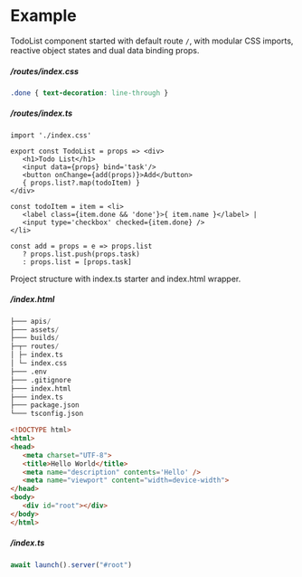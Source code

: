 <style> @import url(todo-list.css); </style>

# Example

TodoList component started with default route `/`, with modular CSS imports, reactive object states and dual data binding props. 

</aside>
 
##### /routes/index.css

```css
.done { text-decoration: line-through }      
```
 
##### /routes/index.ts

```tsx
import './index.css'                        

export const TodoList = props => <div>
   <h1>Todo List</h1>
   <input data={props} bind='task'/>
   <button onChange={add(props)}>Add</button>      
   { props.list?.map(todoItem) }
</div> 
 
const todoItem = item = <li> 
   <label class={item.done && 'done'}>{ item.name }</label> | 
   <input type='checkbox' checked={item.done} />
</li>

const add = props = e => props.list 
   ? props.list.push(props.task)
   : props.list = [props.task]
```


Project structure with index.ts starter and index.html wrapper.

##### /index.html

<aside id='step-1' cols='2:5'>

```py
├─── apis/ 
├─── assets/
├─── builds/
├─┬─ routes/
│ ├─ index.ts 
│ └─ index.css
├─── .env
├─── .gitignore 
├─── index.html
├─── index.ts
├─── package.json
└─── tsconfig.json 
```

```html
<!DOCTYPE html>
<html>
<head>
   <meta charset="UTF-8">
   <title>Hello World</title>
   <meta name="description" contents='Hello' />
   <meta name="viewport" content="width=device-width">
</head>
<body>
   <div id="root"></div>
</body>
</html>
```

</aside>

##### /index.ts

```ts
await launch().server("#root") 
```
